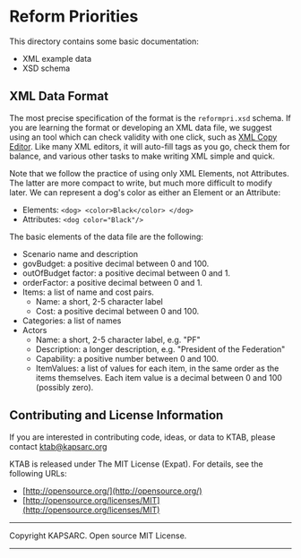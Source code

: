 # Reform Priorities #

This directory contains some basic documentation:

- XML example data
- XSD schema


## XML Data Format ##

The most precise specification of the format is the `reformpri.xsd` schema. 
If you are learning the format or developing an XML data file, we suggest using an tool which can check validity with 
one click, such as  [XML Copy Editor](http://xml-copy-editor.sourceforge.net/). Like many XML editors, 
it will auto-fill tags as you go, check them for balance, and various other tasks to make writing XML simple and quick.

Note that we follow the practice of using only XML Elements, not Attributes. The latter are more compact to write,
but much more difficult to modify later. We can represent a dog's color as either an Element or an Attribute:

- Elements: `<dog> <color>Black</color> </dog>`
- Attributes: `<dog color="Black"/>`

The basic elements of the data file are the following:

- Scenario name and description
- govBudget: a positive decimal between 0 and 100.
- outOfBudget factor: a positive decimal between 0 and 1.
- orderFactor:  a positive decimal between 0 and 1.
- Items: a list of name and cost pairs.
	- Name: a short, 2-5 character label
	- Cost: a positive decimal between 0 and 100.
- Categories: a list of names
- Actors
	- Name: a short, 2-5 character label, e.g. "PF"
	- Description: a longer description, e.g. "President of the Federation"
	- Capability: a positive number between 0 and 100.
	- ItemValues: a list of values for each item, in the same order as the items themselves. Each item value is a decimal between 0 and 100 (possibly zero).
	 

## Contributing and License Information ##


If you are interested in contributing code, ideas, or
data to KTAB, please contact ktab@kapsarc.org


KTAB is released under The MIT License (Expat).
For details, see the following URLs:

- [http://opensource.org/](http://opensource.org/)
- [http://opensource.org/licenses/MIT](http://opensource.org/licenses/MIT)
 

----------

Copyright KAPSARC. Open source MIT License.

----------



